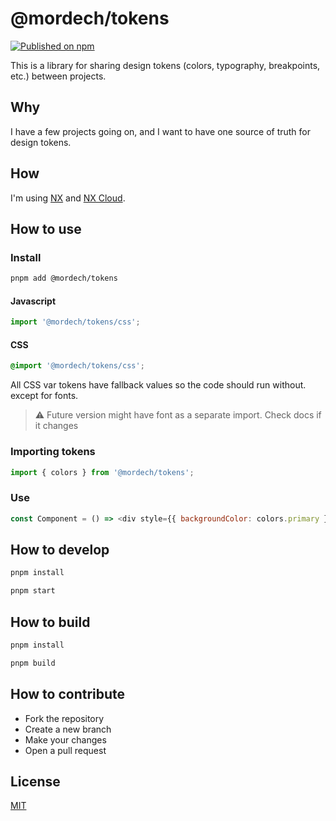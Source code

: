 # @mordech/tokens

[![Published on npm](https://img.shields.io/npm/v/@mordech/tokens.svg?logo=npm)](https://www.npmjs.com/package/@mordech/tokens)

This is a library for sharing design tokens (colors, typography, breakpoints, etc.) between projects.

## Why

I have a few projects going on, and I want to have one source of truth for design tokens.

## How

I'm using [NX](https://nx.dev/) and [NX Cloud](https://nx.app/).

## How to use

### Install

```bash
pnpm add @mordech/tokens
```

#### Javascript

```js
import '@mordech/tokens/css';
```

#### CSS

```css
@import '@mordech/tokens/css';
```

All CSS var tokens have fallback values so the code should run without. except for fonts.

> ⚠️ Future version might have font as a separate import. Check docs if it changes

### Importing tokens

```js
import { colors } from '@mordech/tokens';
```

### Use

```js
const Component = () => <div style={{ backgroundColor: colors.primary }} />;
```

## How to develop

```bash
pnpm install
```

```bash
pnpm start
```

## How to build

```bash
pnpm install
```

```bash
pnpm build
```

## How to contribute

- Fork the repository
- Create a new branch
- Make your changes
- Open a pull request

## License

[MIT](LICENSE)
